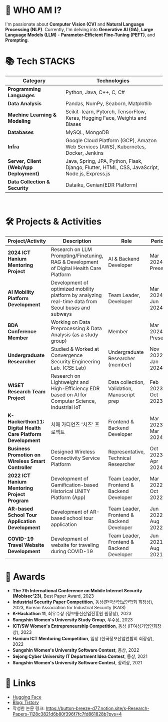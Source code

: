 # 🙋 WHO AM I?

I'm passionate about **Computer Vision (CV)** and **Natural Language Processing (NLP)**. 
Currently, I'm delving into **Generative AI (GA)**, **Large Language Models (LLM)** - **Parameter-Efficient Fine-Tuning (PEFT)**, and **Prompting**.


# 📚 Tech STACKS

| **Category**                         | **Technologies**                                                                                                     |
|--------------------------------------|---------------------------------------------------------------------------------------------------------------------|
| **Programming Languages**            | Python, Java, C++, C, C#                                                                                            |
| **Data Analysis**                    | Pandas, NumPy, Seaborn, Matplotlib                                                                                  |
| **Machine Learning & Modeling**      | Scikit-learn, Pytorch, TensorFlow, Keras, Hugging Face, Weights and Biases                                          |
| **Databases**                        | MySQL, MongoDB                                                                                                      |
| **Infra**                            | Google Cloud Platform (GCP), Amazon Web Services (AWS), Kubernetes, Docker, Jenkins                                 |
| **Server, Client (Web/App Deployment)** | Java, Spring, JPA, Python, Flask, Django, Flutter, HTML, CSS, JavaScript, Node.js, Express.js             |
| **Data Collection & Security**       | Dataiku, Genian(EDR Platform)                                                                                      |

<br>

# 🛠️ Projects & Activities

| **Project/Activity**                                       | **Description**                                                                                                             | **Role**                                         | **Period**                    |
|------------------------------------------------------------|-----------------------------------------------------------------------------------------------------------------------------|-------------------------------------------------|-------------------------------|
| **2024 ICT Hanium Mentoring Project**                      | Research on LLM Prompting/Finetuning, RAG & Development of Digital Health Care Platform                                     | AI & Backend Developer                           | Mar 2024 – Present            |
| **AI Mobility Platform Development**                       | Development of optimized mobility platform by analyzing real-time data from Seoul buses and subways                          | Team Leader, Developer                           | Mar 2024 – Jun 2024           |
| **BDA Conference Member**                                  | Working on Data Preprocessing & Data Analysis (as a study group)                                                             | Member                                          | Mar 2024 – Present            |
| **Undergraduate Researcher**                               | Studied & Worked at Convergence Security Engineering Lab. (CSE Lab)                                                         | Undergraduate Researcher (member)               | Nov 2022 – Jan 2024           |
| **WISET Research Team Project**                            | Research on Lightweight and High-Efficiency EDR based on AI for Computer Science, Industrial IoT                             | Data collection, Validation, Manuscript prep     | Feb 2023 – Oct 2023           |
| **K-Hackerthon11: Digital Health Care Platform Development** | 치매 가디언즈 '치즈' 프로젝트                                                                                                  | Frontend & Backend Developer                     | Mar 2023 – Mar 2024           |
| **Business Promotion on Wireless Smart Controller**        | Designed Wireless Connectivity Service Platform                                                                           | Representative, Technical Researcher             | Oct 2023 – Apr 2024           |
| **2022 ICT Hanium Mentoring Project Program**              | Development of Gamification-based Historical UNITY Platform (App)                                                           | Team Leader, Frontend & Backend Developer        | Mar 2022 – Oct 2022           |
| **AR-based School Tour Application Development**           | Development of AR-based school tour application                                                                          | Team Leader, Frontend & Backend Developer        | Jun 2022 – Aug 2022           |
| **COVID-19 Travel Website Development**                    | Development of website for traveling during COVID-19                                                                      | Team Leader, Frontend & Backend Developer        | Jun 2021 – Aug 2021           |



# 🏅 Awards

- **The 7th International Conference on Mobile Internet Security (Mobisec'23)**, Best Paper Award, 2023
- **Industrial Security Paper Competition**, 동상(한국산업보안학회 회장상), 2023, Korean Association for Industrial Security (KAIS)
- **K-Hackathon 11**, 최우수상 (정보통신산업진흥원 원장상), 2023
- **Sungshin Women's University Study Group**, 우수상, 2023
- **ICT/SW Women's Entrepreneurship Competition**, 동상 (IT여성기업인회장상), 2023
- **Hanium ICT Mentoring Competition**, 입상 (한국정보산업연합회 회장상), 2022
- **Sungshin Women's University Software Contest**, 동상, 2022
- **Sejong Cyber University IT Department Idea Contest**, 동상, 2021
- **Sungshin Women's University Software Contest**, 장려상, 2021

# 🔗 Links

- [Hugging Face](https://huggingface.co/haeun161)  
- [Blog: Tistory](https://haeun161.tistory.com/)
- 작성한 논문 링크: https://button-breeze-d77.notion.site/s-Research-Papers-1128c3821d6b80f396f7fc7fd861828b?pvs=4 
</div>
